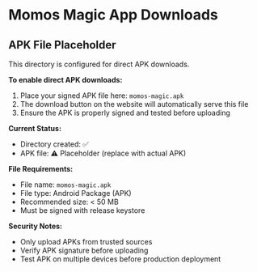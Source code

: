 # Momos Magic App Downloads

## APK File Placeholder

This directory is configured for direct APK downloads. 

**To enable direct APK downloads:**

1. Place your signed APK file here: `momos-magic.apk`
2. The download button on the website will automatically serve this file
3. Ensure the APK is properly signed and tested before uploading

**Current Status:**
- Directory created: ✅
- APK file: ⚠️ Placeholder (replace with actual APK)

**File Requirements:**
- File name: `momos-magic.apk`
- File type: Android Package (APK)
- Recommended size: < 50 MB
- Must be signed with release keystore

**Security Notes:**
- Only upload APKs from trusted sources
- Verify APK signature before uploading
- Test APK on multiple devices before production deployment
